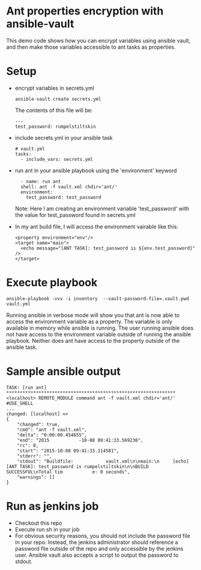 # Ant properties encryption with ansible-vault

This demo code shows how you can encrypt variables using ansible vault, and then make those variables accessible to ant tasks as properties.

# Setup
- encrypt variables in secrets.yml
  ```
  ansible-vault create secrets.yml
  ```
  The contents of this file will be:
  ```
  ---
  test_password: rumpelstiltskin
  ```
- include secrets.yml in your ansible task
  ```
  # vault.yml
  tasks:
    - include_vars: secrets.yml
  ```
- run ant in your ansible playbook using the 'environment' keyword
  ```
    - name: run ant
    shell: ant -f vault.xml chdir='ant/'
    environment:
      test_password: test_password
  ```
  Note: Here I am creating an environment variable 'test_password' with the value for test_password found in secrets.yml
  
- In my ant build file, I will access the environment vairable like this:
  ```
  <property environment="env"/>
  <target name="main">
    <echo message="[ANT TASK]: test_password is ${env.test_password}" />
  </target>
  ```
  
# Execute playbook
```
ansible-playbook -vvv -i inventory  --vault-password-file=.vault.pwd vault.yml
```
Running ansible in verbose mode will show you that ant is now able to access the environment variable as a property. The variable is only available in memory while ansible is running. The user running ansible does not have access to the environment variable outside of running the ansible playbook. Neither does ant have access to the property outside of the ansible task.

# Sample ansible output
```
TASK: [run ant] ***************************************************************
<localhost> REMOTE_MODULE command ant -f vault.xml chdir='ant/' #USE_SHELL
...
changed: [localhost] => 
{
    "changed": true,
    "cmd": "ant -f vault.xml",
    "delta": "0:00:00.454655",
    "end": "2015           -10-08 09:41:33.569236",
    "rc": 0,
    "start": "2015-10-08 09:41:33.114581",
    "stderr": "",
    "stdout": "Buildfile:            vault.xml\n\nmain:\n     [echo] [ANT TASK]: test_password is rumpelstiltskin\n\nBUILD SUCCESSFUL\nTotal tim           e: 0 seconds",
    "warnings": []
}
```

# Run as jenkins job
- Checkout this repo
- Execute run.sh in your job
- For obvious security reasons, you should not include the password file in your repo. Instead, the jenkins administrator should reference a password file outside of the repo and only accessible by the jenkins user. Ansible vault also accepts a script to output the password to stdout.
